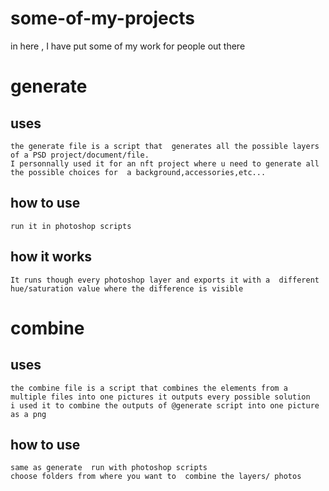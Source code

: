 # some-of-my-projects
in here ,  I have put some of my work for people out there
# generate 
  ## uses
    the generate file is a script that  generates all the possible layers of a PSD project/document/file. 
    I personnally used it for an nft project where u need to generate all the possible choices for  a background,accessories,etc...
  ## how to use
    run it in photoshop scripts 
  ## how it works
    It runs though every photoshop layer and exports it with a  different hue/saturation value where the difference is visible 
# combine
  ## uses
    the combine file is a script that combines the elements from a multiple files into one pictures it outputs every possible solution
    i used it to combine the outputs of @generate script into one picture as a png
  ## how to use 
    same as generate  run with photoshop scripts
    choose folders from where you want to  combine the layers/ photos 
    
